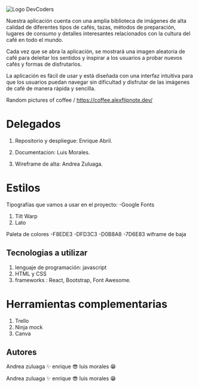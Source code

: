 
![Logo DevCoders](https://user-images.githubusercontent.com/116774890/222029888-876bc4b8-d523-462f-a86a-8742c4494ec7.png)


Nuestra aplicación cuenta con una amplia biblioteca de imágenes de alta calidad de diferentes tipos de cafés, tazas, métodos de preparación, lugares de consumo y detalles interesantes relacionados con la cultura del café en todo el mundo.

Cada vez que se abra la aplicación, se mostrará una imagen aleatoria de café para deleitar los sentidos y inspirar a los usuarios a probar nuevos cafés y formas de disfrutarlos.

La aplicación es fácil de usar y está diseñada con una interfaz intuitiva para que los usuarios puedan navegar sin dificultad y disfrutar de las imágenes de café de manera rápida y sencilla.

Random pictures of coffee / https://coffee.alexflipnote.dev/


# Delegados

1. Repositorio y despliegue: Enrique Abril.

2. Documentacion: Luis Morales.

3. Wireframe de alta: Andrea Zuluaga.


# Estilos

Tipografías que vamos a usar en el proyecto:
-Google Fonts
1. Tilt Warp
2. Lato

Paleta de colores
-F8EDE3
-DFD3C3
-D0B8A8
-7D6E83
wiframe de baja

## Tecnologias a utilizar
1. lenguaje de programación: javascript
2. HTML y CSS
4. frameworks : React, Bootstrap, Font Awesome.

# Herramientas complementarias
1. Trello
2. Ninja mock
3. Canva


## Autores

Andrea zuluaga ✨
enrique 😎
luis morales 😁

Andrea zuluaga ✨
enrique 😎
luis morales 😁